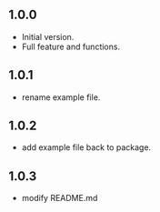 ## 1.0.0

- Initial version.
- Full feature and functions.

## 1.0.1
- rename example file.

## 1.0.2

- add example file back to package.

## 1.0.3

- modify README.md